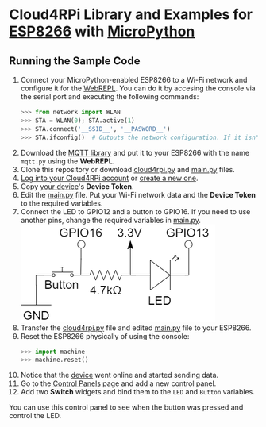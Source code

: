 # Cloud4RPi Library and Examples for [ESP8266](https://en.wikipedia.org/wiki/ESP8266) with [MicroPython](https://micropython.org/)

## Running the Sample Code

1. Connect your MicroPython-enabled ESP8266 to a Wi-Fi network and configure it for the [WebREPL](https://github.com/micropython/webrepl). You can do it by accesing the console via the serial port and executing the following commands:
    ```python
    >>> from network import WLAN
    >>> STA = WLAN(0); STA.active(1)
    >>> STA.connect('__SSID__', '__PASWORD__')
    >>> STA.ifconfig()  # Outputs the network configuration. If it isn't valid, wait and re-execute
    ```
2. Download the [MQTT library](https://github.com/micropython/micropython-lib/blob/master/umqtt.simple/umqtt/simple.py) and put it to your ESP8266 with the name `mqtt.py` using the **WebREPL**.
3. Clone this repository or download [cloud4rpi.py](cloud4rpi.py) and [main.py](main.py) files.
4. [Log into your Cloud4RPi account](https://cloud4rpi.io/signin) or [create a new one](https://cloud4rpi.io/register).
5. Copy [your device](https://cloud4rpi.io/devices)'s **Device Token**.
4. Edit the [main.py](main.py) file. Put your Wi-Fi network data and the **Device Token** to the required variables.
11. Connect the LED to GPIO12 and a button to GPIO16. If you need to use another pins, change the required variables in [main.py](main.py).
    ![](hardware.png)
5. Transfer the [cloud4rpi.py](cloud4rpi.py) file and edited [main.py](main.py) file to your ESP8266.
6. Reset the ESP8266 physically of using the console:
    ```python
    >>> import machine
    >>> machine.reset()
    ```
8. Notice that the [device](https://cloud4rpi.io/devices) went online and started sending data.
9. Go to the [Control Panels](https://cloud4rpi.io/control-panels/) page and add a new control panel.
10. Add two **Switch** widgets and bind them to the `LED` and `Button` variables.

You can use this control panel to see when the button was pressed and control the LED.
